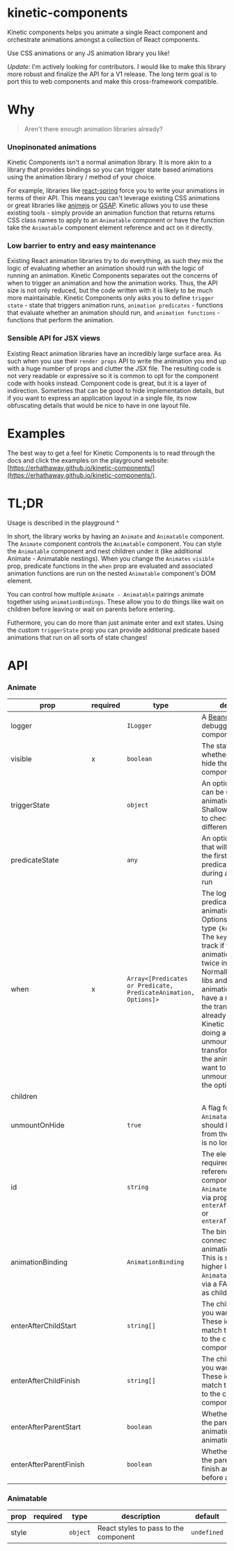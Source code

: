 # kinetic-components

Kinetic components helps you animate a single React component and orchestrate animations amongst a collection of React components.

Use CSS animations or any JS animation library you like!

*Update:* I'm actively looking for contributors. I would like to make this library more robust and finalize the API for a V1 release. The long term goal is to port this to web components and make this cross-framework compatible.

# Why

> Aren't there enough animation libraries already?

### Unopinonated animations

Kinetic Components isn't a normal animation library. It is more akin to a library that provides bindings so you can trigger state based animations using the animation library / method of your choice.

For example, libraries like [react-spring](https://github.com/react-spring/react-spring) force you to write your animations in terms of their API. This means you can't leverage existing CSS animations or great libraries like [animejs](https://github.com/juliangarnier/anime/) or [GSAP](https://github.com/greensock/GreenSock-JS/). Kinetic allows you to use these existing tools - simply provide an animation function that returns returns CSS class names to apply to an `Animatable` component or have the function take the `Animatable` component element reference and act on it directly.

### Low barrier to entry and easy maintenance

Existing React animation libraries try to do everything, as such they mix the logic of evaluating whether an animation should run with the logic of running an animation. Kinetic Components separates out the concerns of when to trigger an animation and how the animation works. Thus, the API size is not only reduced, but the code written with it is likely to be much more maintainable. Kinetic Components only asks you to define `trigger state` - state that triggers animation runs, `animation predicates` - functions that evaluate whether an animation should run, and `animation functions` - functions that perform the animation.

### Sensible API for JSX views

Existing React animation libraries have an incredibly large surface area. As such when you use their `render props` API to write the animation you end up with a huge number of props and clutter the JSX file. The resulting code is not very readable or expressive so it is common to opt for the component code with hooks instead. Component code is great, but it is a layer of indirection. Sometimes that can be good to hide implementation details, but if you want to express an application layout in a single file, its now obfuscating details that would be nice to have in one layout file.

# Examples

The best way to get a feel for Kinetic Components is to read through the docs and click the examples on the playground website: [https://erhathaway.github.io/kinetic-components/](https://erhathaway.github.io/kinetic-components/).

# TL;DR

Usage is described in the playground ^

In short, the library works by having an `Animate` and `Animatable` component. The `Animate` component controls the `Animatable` component. You can style the `Animatable` component and nest children under it (like additional Animate - Animatable nestings). When you change the `Animates` `visible` prop, predicate functions in the `when` prop are evaluated and associated animation functions are run on the nested `Animatable` component's DOM element.

You can control how multiple `Animate - Animatable` pairings animate together using `animationBindings`. These allow you to do things like wait on children before leaving or wait on parents before entering.

Futhermore, you can do more than just animate enter and exit states. Using the custom `triggerState` prop you can provide additional predicate based animations that run on all sorts of state changes!

# API

### Animate

| prop                   | required | type                                                            | description                                                                                                                                                                                                                                                                                                                                                                                                                                                        |
| ---------------------- | -------- | --------------------------------------------------------------- | ------------------------------------------------------------------------------------------------------------------------------------------------------------------------------------------------------------------------------------------------------------------------------------------------------------------------------------------------------------------------------------------------------------------------------------------------------------------ |
| logger                 |          | `ILogger`                                                       | A [Beano](https://github.com/erhathaway/beano) logger to get debugging info for this component                                                                                                                                                                                                                                                                                                                                                                     |
| visible                | x        | `boolean`                                                       | The state that controls whether to show or hide the `Animatable` component                                                                                                                                                                                                                                                                                                                                                                                         |  |
| triggerState           |          | `object`                                                        | An optional object that can be used to trigger animation runs. Shallow diffs are used to check for differences                                                                                                                                                                                                                                                                                                                                                     |
| predicateState         |          | `any`                                                           | An optional state prop that will be passed as the first arg to predicate functions during an animation run                                                                                                                                                                                                                                                                                                                                                         |
| when                   | x        | `Array<[Predicates or Predicate, PredicateAnimation, Options]>` | The logic that has predicate - animationFn pairings. Options is an object of type `{key: string}`. The `key` is used to track if the same animation is applied twice in a row. Normally, animation libs and CSS animations would have a noop action b/c the transform is already applied. Kinetic handles this by doing a component unmount to clear the transforms then it runs the animation. If you want to avoid the unmount, don't pass in the optional `key` |  |
| children               |
| unmountOnHide          |          | `true`                                                          | A flag for control if the `Animatable` component should be unmounted from the DOM when it is no longer visible                                                                                                                                                                                                                                                                                                                                                     |
| id                     |          | `string`                                                        | The element ID. This is required if you are referencing this component in another `Animate` component via props `enterAfterChildStart` or `enterAfterChildFinish`                                                                                                                                                                                                                                                                                                  |
| animationBinding       |          | `AnimationBinding`                                              | The binding that connects multiple animations together. This is supplied by a higher level `Animate` or `Animatable` component via a FACC (Function as child component)                                                                                                                                                                                                                                                                                            |
| enterAfterChildStart   |          | `string[]`                                                      | The child ids which you want to wait for. These ids should match the ids passed to the child `Animate` component                                                                                                                                                                                                                                                                                                                                                   |
| enterAfterChildFinish  |          | `string[]`                                                      | The child ids which you want to wait for. These ids should match the ids passed to the child `Animate` component                                                                                                                                                                                                                                                                                                                                                   |
| enterAfterParentStart  |          | `boolean`                                                       | Whether to wait for the parent to fully start animating before animating                                                                                                                                                                                                                                                                                                                                                                                           |
| enterAfterParentFinish |          | `boolean`                                                       | Whether to wait for the parent to fully finish animating before animating                                                                                                                                                                                                                                                                                                                                                                                          |

### Animatable

| prop  | required | type     | description                           | default     |
| ----- | -------- | -------- | ------------------------------------- | ----------- |
| style |          | `object` | React styles to pass to the component | `undefined` |
